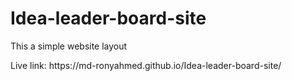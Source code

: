 # Idea-leader-board-site
This a simple website layout
<p>Live link: https://md-ronyahmed.github.io/Idea-leader-board-site/</p>

